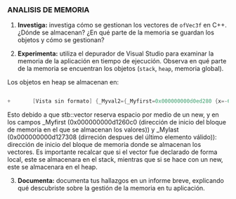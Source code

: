 ### ANALISIS DE MEMORIA

1. **Investiga:** investiga cómo se gestionan los vectores de `ofVec3f` en C++. ¿Dónde se almacenan? ¿En qué parte de la memoria se guardan los objetos y cómo se gestionan?



2. **Experimenta:** utiliza el depurador de Visual Studio para examinar la memoria de la aplicación en tiempo de ejecución. Observa en qué parte de la memoria se encuentran los objetos (`stack`, `heap`, memoria global).

Los objetos en heap se almacenan en:

```cpp

+		[Vista sin formato]	{_Myval2={_Myfirst=0x000000000d0ed280 {x=-640.000000 r=-640.000000 s=-640.000000 ...} _Mylast=0x000000000d0ee4c8 {...} ...} }	std::_Compressed_pair<std::allocator<glm::vec<3,float,0>>,std::_Vector_val<std::_Simple_types<glm::vec<3,float,0>>>,1>

 ```

 Esto debido a que stb::vector reserva espacio por medio de un new, y en los campos _Myfirst (0x000000000d1260c0 (dirección de inicio del bloque de memoria en el que se almacenan los valores)) y _Mylast (0x000000000d127308 (dirreción despues del último elemento válido)): dirección de inicio del bloque de memoria donde se almacenan los vectores.
 Es importante recalcar que si el vector fue declarado de forma local, este se almacenara en el stack, mientras que si se hace con un new, este se almacenara en el heap.

3. **Documenta:** documenta tus hallazgos en un informe breve, explicando qué descubriste sobre la gestión de la memoria en tu aplicación.